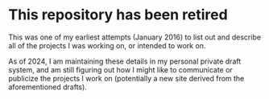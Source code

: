 # This repository has been retired

This was one of my earliest attempts (January 2016) to list out and describe all of the projects I was working on, or intended to work on.

As of 2024, I am maintaining these details in my personal private draft system, and am still figuring out how I might like to communicate or publicize the projects I work on (potentially a new site derived from the aforementioned drafts).
